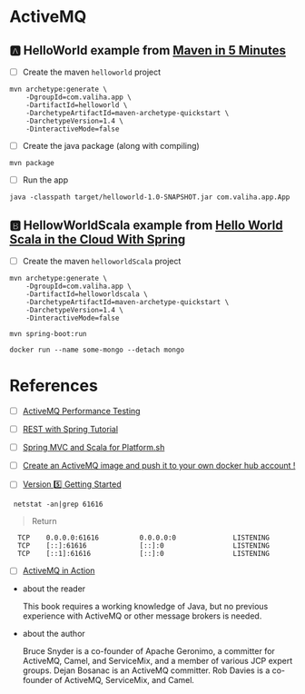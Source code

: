 # ActiveMQ



## :a: HelloWorld example from [Maven in 5 Minutes](https://maven.apache.org/guides/getting-started/maven-in-five-minutes.html)

- [ ] Create the maven `helloworld` project

```
mvn archetype:generate \
    -DgroupId=com.valiha.app \
    -DartifactId=helloworld \
    -DarchetypeArtifactId=maven-archetype-quickstart \
    -DarchetypeVersion=1.4 \
    -DinteractiveMode=false
```

- [ ] Create the java package (along with compiling)

```
mvn package
```

- [ ] Run the app

```
java -classpath target/helloworld-1.0-SNAPSHOT.jar com.valiha.app.App 
```

## :b: HellowWorldScala example from [Hello World Scala in the Cloud With Spring](https://dzone.com/articles/spring-scala-cloud-psh)

- [ ] Create the maven `helloworldScala` project

```
mvn archetype:generate \
    -DgroupId=com.valiha.app \
    -DartifactId=helloworldscala \
    -DarchetypeArtifactId=maven-archetype-quickstart \
    -DarchetypeVersion=1.4 \
    -DinteractiveMode=false
```

```
mvn spring-boot:run
```

```
docker run --name some-mongo --detach mongo
```


# References

- [ ] [ActiveMQ Performance Testing](https://www.javacodegeeks.com/2018/09/activemq-performance-testing.html)
- [ ] [REST with Spring Tutorial](https://www.baeldung.com/rest-with-spring-series)
- [ ] [Spring MVC and Scala for Platform.sh](https://github.com/platformsh-examples/scala)
- [ ] [Create an ActiveMQ image and push it to your own docker hub account !](https://medium.com/@bilal.asif.97/create-an-activemq-image-and-push-it-to-your-own-docker-hub-account-516a05eba10a)

- [ ] [Version :five: Getting Started](https://activemq.apache.org/version-5-getting-started.html)

```
 netstat -an|grep 61616
```
> Return
```
  TCP    0.0.0.0:61616          0.0.0.0:0              LISTENING
  TCP    [::]:61616             [::]:0                 LISTENING
  TCP    [::1]:61616            [::]:0                 LISTENING
```

- [ ] [ActiveMQ in Action](https://www.manning.com/books/activemq-in-action)

* about the reader

  This book requires a working knowledge of Java, but no previous experience with ActiveMQ or other message brokers is needed.

* about the author

  Bruce Snyder is a co-founder of Apache Geronimo, a committer for ActiveMQ, Camel, and ServiceMix, and a member of various JCP expert groups. Dejan Bosanac is an ActiveMQ committer. Rob Davies is a co-founder of ActiveMQ, ServiceMix, and Camel.


